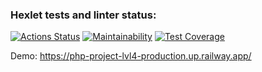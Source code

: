 ### Hexlet tests and linter status:


[![Actions Status](https://github.com/funkylen/php-project-lvl4/workflows/hexlet-check/badge.svg)](https://github.com/funkylen/php-project-lvl4/actions)
[![Maintainability](https://api.codeclimate.com/v1/badges/87c3e4d74f666264bd09/maintainability)](https://codeclimate.com/github/funkylen/php-project-lvl4/maintainability)
[![Test Coverage](https://api.codeclimate.com/v1/badges/87c3e4d74f666264bd09/test_coverage)](https://codeclimate.com/github/funkylen/php-project-lvl4/test_coverage)

Demo: https://php-project-lvl4-production.up.railway.app/
